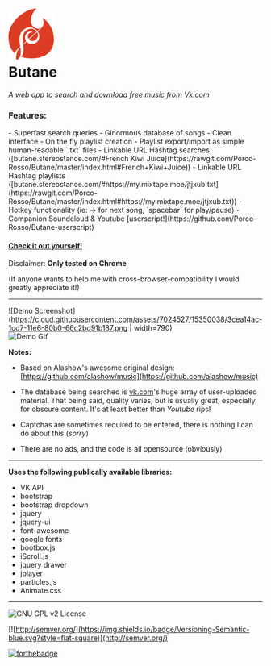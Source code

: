 <img src=https://raw.githubusercontent.com/Porco-Rosso/Butane/master/images/Logo.png width=90/><br>Butane
=====

*A web app to search and download free music from Vk.com*

<h3>Features:</h3>
- Superfast search queries
- Ginormous database of songs
- Clean interface
- On the fly playlist creation
- Playlist export/import as simple human-readable `.txt` files
- Linkable URL Hashtag searches ([butane.stereostance.com/#French Kiwi Juice](https://rawgit.com/Porco-Rosso/Butane/master/index.html#French+Kiwi+Juice))
- Linkable URL Hashtag playlists ([butane.stereostance.com/#https://my.mixtape.moe/jtjxub.txt](https://rawgit.com/Porco-Rosso/Butane/master/index.html#https://my.mixtape.moe/jtjxub.txt))
- Hotkey functionality (ie: → for next song, `spacebar` for play/pause)
- Companion Soundcloud & Youtube [userscript!](https://github.com/Porco-Rosso/Butane-userscript)

[<h4>Check it out yourself!</h4>](https://rawgit.com/Porco-Rosso/Butane/master/index.html)

Disclaimer:
**Only tested on Chrome**

(If anyone wants to help me with cross-browser-compatibility I would greatly appreciate it!)
___

![Demo Screenshot](https://cloud.githubusercontent.com/assets/7024527/15350038/3cea14ac-1cd7-11e6-80b0-66c2bd91b187.png | width=790)
<br>
![Demo Gif](http://i.imgur.com/aiPjsPn.gif)

**Notes:**
- Based on Alashow's awesome original design: [https://github.com/alashow/music](https://github.com/alashow/music)


- The database being searched is [vk.com](https://vk.com)'s huge array of user-uploaded material. That being said, quality varies, but is usually great, especially for obscure content. It's at least better than *Youtube* rips!


- Captchas are sometimes required to be entered, there is nothing I can do about this (*sorry*)


- There are no ads, and the code is all opensource (obviously)

---
 **Uses the following publically available libraries:** 
 - VK API
 - bootstrap
 - bootstrap dropdown
 - jquery
 - jquery-ui
 - font-awesome
 - google fonts
 - bootbox.js
 - iScroll.js
 - jquery drawer
 - jplayer
 - particles.js
 - Animate.css
 
---
![GNU GPL v2 License](https://img.shields.io/badge/license-GNU%20GPL%20v2-brightgreen.svg?style=flat-square)

[![http://semver.org/](https://img.shields.io/badge/Versioning-Semantic-blue.svg?style=flat-square)](http://semver.org/)

 [![forthebadge](http://forthebadge.com/images/badges/built-with-love.svg)](http://forthebadge.com)



